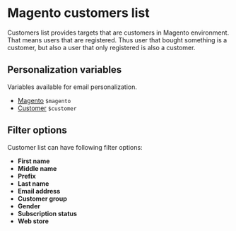 # Magento customers list

Customers list provides targets that are customers in Magento environment. That 
means users that are registered. Thus user that bought something is a customer, 
but also a user that only registered is also a customer.

## Personalization variables

Variables available for email personalization.

- [Magento](copernica-docs:MarketingSuite/magento-integration/object/magento) `$magento` 
- [Customer](copernica-docs:MarketingSuite/magento-integration/object/customer) `$customer`

## Filter options

Customer list can have following filter options:

* **First name**
* **Middle name**
* **Prefix**
* **Last name**
* **Email address**
* **Customer group**
* **Gender**
* **Subscription status**
* **Web store**
